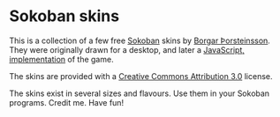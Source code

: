 # Sokoban skins

This is a collection of a few free [Sokoban][sk] skins by [Borgar Þorsteinsson][bt]. They were originally drawn for a desktop, and later a [JavaScript, implementation][js] of the game. 

The skins are provided with a [Creative Commons Attribution 3.0][cc] license.

The skins exist in several sizes and flavours. Use them in your Sokoban programs. Credit me. Have fun!

[sk]: http://en.wikipedia.org/wiki/Sokoban
[bt]: http://borgar.net
[js]: https://github.com/borgar/jquery-sokoban
[cc]: http://creativecommons.org/licenses/by/3.0/legalcode
